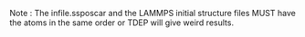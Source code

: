 Note : The infile.ssposcar and the LAMMPS initial structure files MUST have the atoms in the same order or TDEP will give weird results.